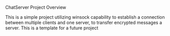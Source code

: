 ChatServer Project Overview

This is a simple project utilizing winsock capability to establish a connection between multiple clients and one server,
to transfer encrypted messages a server. This is a template for a future project
